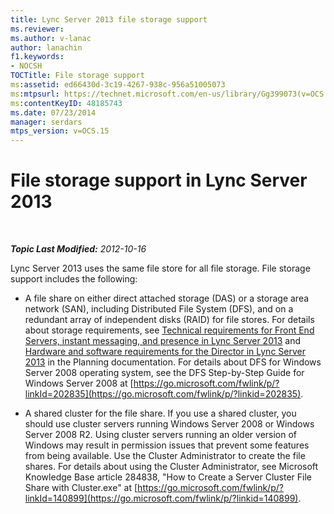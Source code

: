 ```yaml
---
title: Lync Server 2013 file storage support
ms.reviewer: 
ms.author: v-lanac
author: lanachin
f1.keywords:
- NOCSH
TOCTitle: File storage support
ms:assetid: ed66430d-3c19-4267-938c-956a51005073
ms:mtpsurl: https://technet.microsoft.com/en-us/library/Gg399073(v=OCS.15)
ms:contentKeyID: 48185743
ms.date: 07/23/2014
manager: serdars
mtps_version: v=OCS.15
---
```


<div data-xmlns="http://www.w3.org/1999/xhtml">

<div class="topic" data-xmlns="http://www.w3.org/1999/xhtml" data-msxsl="urn:schemas-microsoft-com:xslt" data-cs="http://msdn.microsoft.com/">

<div data-asp="https://msdn2.microsoft.com/asp">

# File storage support in Lync Server 2013

</div>

<div id="mainSection">

<div id="mainBody">

<span> </span>

_**Topic Last Modified:** 2012-10-16_

Lync Server 2013 uses the same file store for all file storage. File storage support includes the following:

  - A file share on either direct attached storage (DAS) or a storage area network (SAN), including Distributed File System (DFS), and on a redundant array of independent disks (RAID) for file stores. For details about storage requirements, see [Technical requirements for Front End Servers, instant messaging, and presence in Lync Server 2013](lync-server-2013-technical-requirements-for-front-end-servers-instant-messaging-and-presence.md) and [Hardware and software requirements for the Director in Lync Server 2013](lync-server-2013-hardware-and-software-requirements-for-the-director.md) in the Planning documentation. For details about DFS for Windows Server 2008 operating system, see the DFS Step-by-Step Guide for Windows Server 2008 at [https://go.microsoft.com/fwlink/p/?linkId=202835](https://go.microsoft.com/fwlink/p/?linkid=202835).

  - A shared cluster for the file share. If you use a shared cluster, you should use cluster servers running Windows Server 2008 or Windows Server 2008 R2. Using cluster servers running an older version of Windows may result in permission issues that prevent some features from being available. Use the Cluster Administrator to create the file shares. For details about using the Cluster Administrator, see Microsoft Knowledge Base article 284838, "How to Create a Server Cluster File Share with Cluster.exe" at [https://go.microsoft.com/fwlink/p/?linkId=140899](https://go.microsoft.com/fwlink/p/?linkid=140899).

</div>

<span> </span>

</div>

</div>

</div>

